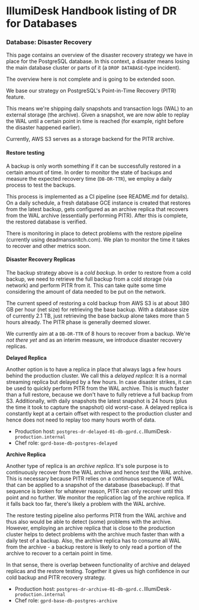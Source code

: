 # IllumiDesk Handbook listing of DR for Databases



### Database: Disaster Recovery <a id="database-disaster-recovery"></a>

This page contains an overview of the disaster recovery strategy we have in place for the PostgreSQL database. In this context, a disaster means losing the main database cluster or parts of it \(a `DROP DATABASE`-type incident\).

The overview here is not complete and is going to be extended soon.

We base our strategy on PostgreSQL's Point-in-Time Recovery \(PITR\) feature.

This means we're shipping daily snapshots and transaction logs \(WAL\) to an external storage \(the archive\). Given a snapshot, we are now able to replay the WAL until a certain point in time is reached \(for example, right before the disaster happened earlier\).

Currently, AWS S3 serves as a storage backend for the PITR archive.

#### Restore testing <a id="restore-testing"></a>

A backup is only worth something if it can be successfully restored in a certain amount of time. In order to monitor the state of backups and measure the expected recovery time \(`DB-DR-TTR`\), we employ a daily process to test the backups.

This process is implemented as a CI pipeline \(see README.md for details\). On a daily schedule, a fresh database GCE instance is created that restores from the latest backup, gets configured as an archive replica that recovers from the WAL archive \(essentially performing PITR\). After this is complete, the restored database is verified.

There is monitoring in place to detect problems with the restore pipeline \(currently using deadmanssnitch.com\). We plan to monitor the time it takes to recover and other metrics soon.

#### Disaster Recovery Replicas <a id="disaster-recovery-replicas"></a>

The backup strategy above is a _cold backup_. In order to restore from a cold backup, we need to retrieve the full backup from a cold storage \(via network\) and perform PITR from it. This can take quite some time considering the amount of data needed to be put on the network.

The current speed of restoring a cold backup from AWS S3 is at about 380 GB per hour \(net size\) for retrieving the base backup. With a database size of currently 2.1 TB, just retrieving the base backup alone takes more than 5 hours already. The PITR phase is generally deemed slower.

We currently aim at a `DB-DR-TTR` of 8 hours to recover from a backup. We're _not there yet_ and as an interim measure, we introduce disaster recovery replicas.

**Delayed Replica**

Another option is to have a replica in place that always lags a few hours behind the production cluster. We call this a _delayed replica_: It is a normal streaming replica but delayed by a few hours. In case disaster strikes, it can be used to quickly perform PITR from the WAL archive. This is much faster than a full restore, because we don't have to fully retrieve a full backup from S3. Additionally, with daily snapshots the latest snapshot is 24 hours \(plus the time it took to capture the snapshot\) old worst-case. A delayed replica is constantly kept at a certain offset with respect to the production cluster and hence does not need to replay too many hours worth of data.

* Production host: `postgres-dr-delayed-01-db-gprd.c.`IllumiDesk`-production.internal`
* Chef role: `gprd-base-db-postgres-delayed`

**Archive Replica**

Another type of replica is an _archive replica_. It's sole purpose is to continuously recover from the WAL archive and hence _test_ the WAL archive. This is necessary because PITR relies on a continuous sequence of WAL that can be applied to a snapshot of the database \(basebackup\). If that sequence is broken for whatever reason, PITR can only recover until this point and no further. We monitor the replication lag of the archive replica. If it falls back too far, there's likely a problem with the WAL archive.

The restore testing pipeline also performs PITR from the WAL archive and thus also would be able to detect \(some\) problems with the archive. However, employing an archive replica that is close to the production cluster helps to detect problems with the archive much faster than with a daily test of a backup. Also, the archive replica has to consume all WAL from the archive - a backup restore is likely to only read a portion of the archive to recover to a certain point in time.

In that sense, there is overlap between functionality of archive and delayed replicas and the restore testing. Together it gives us high confidence in our cold backup and PITR recovery strategy.

* Production host: `postgres-dr-archive-01-db-gprd.c.`IllumiDesk`-production.internal`
* Chef role: `gprd-base-db-postgres-archive`

